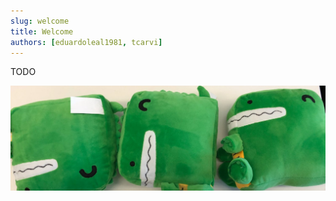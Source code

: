 ```yaml
---
slug: welcome
title: Welcome
authors: [eduardoleal1981, tcarvi]
---
```


TODO

![Docusaurus Plushie](./docusaurus-plushie-banner.jpeg)


